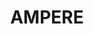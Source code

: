 ---
description: "AMPERE magnetic perturbation data and data products derived from the
  Iridium constellation are \nprovided via the AMPERE Science Data Center to the scientific
  community for basic research in space \nweather and magnetosphere-ionosphere physics."
notes: No programmatic access
shortname: ampere
timestamp: Fri, 04 Feb 2022 17:07:21 GMT
title: AMPERE
tool/software: AMPERE
uuid: 3279365f-e9d1-47fe-a630-7404ca87cc59
website_link: http://ampere.jhuapl.edu/
---
